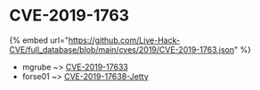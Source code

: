 # CVE-2019-1763
{% embed url="https://github.com/Live-Hack-CVE/full_database/blob/main/cves/2019/CVE-2019-1763.json" %}

* mgrube ~> [CVE-2019-17633](https://www.alice-snow.ru/2019/database/cve-2019-1763/cve-2019-17633-mgrube)
* forse01 ~> [CVE-2019-17638-Jetty](https://www.alice-snow.ru/2019/database/cve-2019-1763/cve-2019-17638-jetty-forse01)